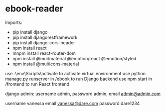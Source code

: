 # ebook-reader

Imports:
- pip install django
- pip install djangorestframework
- pip install django-cors-header
- npm install react
- mnpm install react-router-dom
- npm install @mui/material @emotion/react @emotion/styled
- npm install @mui/icons-material


use .\env\Scripts\activate to activate virtual environment
use python manage.py runserver in /ebook to run Django backend
use npm start in /frontend to run React frontend

django admin: username admin, password admin, email admin@admin.com

username vanessa email vanessa@dare.com password dare1234